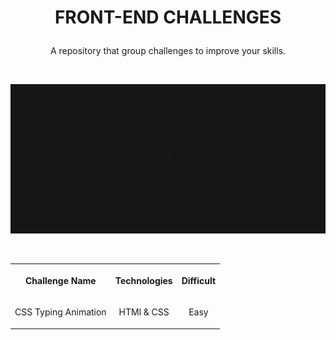 # <p align="center">FRONT-END CHALLENGES</p>

<p align="center">A repository that group challenges to improve your skills.</p>

<br>

![](public/css-typing-animation.gif)

<br>

<table align="center" width="100%">
<tr>
<th><p align="center">Challenge Name</p></th>
<th><p align="center">Technologies</p></th>
<th><p align="center">Difficult</p></th>
</tr>
<tr>
<td><p align="center">CSS Typing Animation</p></td>
<td><p align="center">HTMl & CSS</p></td>
<td><p align="center">Easy</p></td>
</tr>
</table>
